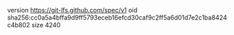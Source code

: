 version https://git-lfs.github.com/spec/v1
oid sha256:cc0a5a4bffa9d9ff5793eceb16efcd30caf9c2ff5a6d01d7e2c1ba8424c4b802
size 4240
